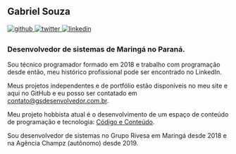 ## Gabriel Souza  
  

<a href="https://github.com/gsdesenvolvedor" target="_blank">
<img src=https://img.shields.io/badge/github-%2324292e.svg?&style=for-the-badge&logo=github&logoColor=white alt=github style="margin-bottom: 5px;" />
</a>
<a href="https://twitter.com/gsdesenvolvedor" target="_blank">
<img src=https://img.shields.io/badge/twitter-%2300acee.svg?&style=for-the-badge&logo=twitter&logoColor=white alt=twitter style="margin-bottom: 5px;" />
</a>
<a href="https://linkedin.com/in/gsdesenvolvedor" target="_blank">
<img src=https://img.shields.io/badge/linkedin-%231E77B5.svg?&style=for-the-badge&logo=linkedin&logoColor=white alt=linkedin style="margin-bottom: 5px;" />
</a>  
  



### Desenvolvedor de sistemas de Maringá no Paraná.  

Sou técnico programador formado em 2018 e trabalho com programação desde então, meu histórico profissional pode ser encontrado no LinkedIn.

Meus projetos independentes e de portfólio estão disponíveis no meu site e aqui no GitHub e eu posso ser contatado em contato@gsdesenvolvedor.com.br.

Meu projeto hobbista atual é o desenvolvimento de um espaço de conteúdo de programação e tecnologia: [Código e Conteúdo](https://codigoeconteudo.com.br).

Sou desenvolvedor de sistemas no Grupo Rivesa em Maringá desde 2018 e na Agência Champz (autônomo) desde 2019.
